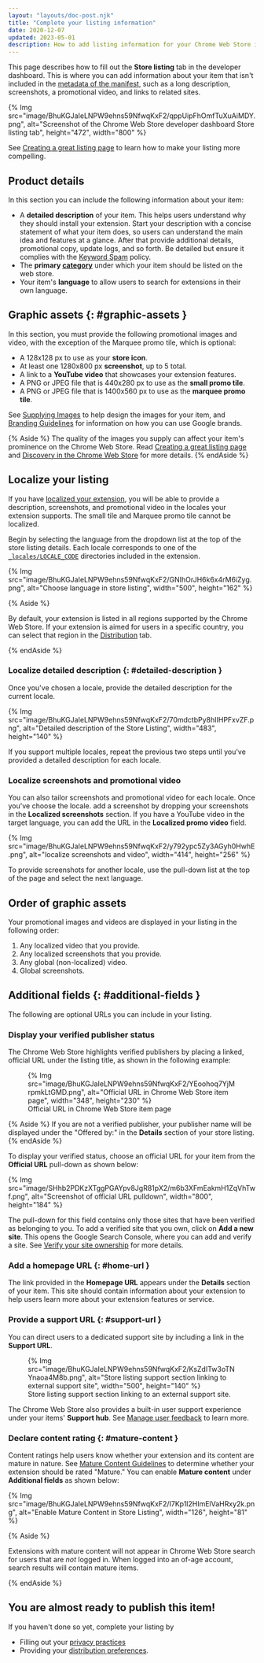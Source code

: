 ```yaml
---
layout: "layouts/doc-post.njk"
title: "Complete your listing information"
date: 2020-12-07
updated: 2023-05-01
description: How to add listing information for your Chrome Web Store item.
---
```


This page describes how to fill out the **Store listing** tab in the developer dashboard. This is
where you can add information about your item that isn't included in the [metadata of the
manifest][prepare-manifest], such as a long description, screenshots, a promotional video, and links to related
sites. 

{% Img src="image/BhuKGJaIeLNPW9ehns59NfwqKxF2/qppUipFhOmfTuXuAiMDY.png",
       alt="Screenshot of the Chrome Web Store developer dashboard Store listing tab", height="472", width="800" %}

See [Creating a great listing page][best-listing] to learn how to make your listing more compelling.

## Product details

In this section you can include the following information about your item:

- A **detailed description** of your item. This helps users understand why they should install your
  extension. Start your description with a concise statement of what your item does, so
  users can understand the main idea and features at a glance. After that provide additional details, promotional copy, update logs, and so forth. Be detailed but ensure it complies with the [Keyword Spam][keyword-spam] policy.
- The **primary [category][categories]** under which your item should be listed on the web store.
- Your item's **language** to allow users to search for extensions in their own language.

## Graphic assets {: #graphic-assets }

In this section, you must provide the following promotional images and video, with the exception of
the Marquee promo tile, which is optional:

- A 128x128 px to use as your **store icon**.
- At least one 1280x800 px **screenshot**, up to 5 total.
- A link to a **YouTube video** that showcases your extension features.
- A PNG or JPEG file that is 440x280 px to use as the **small promo tile**.
- A PNG or JPEG file that is 1400x560 px to use as the **marquee promo tile**.

See [Supplying Images][cws-images] to help design the images for your item, and [Branding
Guidelines][cws-branding] for information on how you can use Google brands. 

{% Aside %}
The quality of the images you supply can affect your item's prominence on the Chrome Web Store. Read [Creating a great listing page][best-listing] and [Discovery in the Chrome Web Store][discovery] for more details.
{% endAside %}

## Localize your listing

If you have [localized your extension][api-i18n], you will be able to provide a description,
screenshots, and promotional video in the locales your extension supports. The small tile and
Marquee promo tile cannot be localized.

Begin by selecting the language from the dropdown list at the top of the store listing details. Each
locale corresponds to one of the [`_locales/LOCALE_CODE`][locale-dir] directories included in the
extension.

{% Img src="image/BhuKGJaIeLNPW9ehns59NfwqKxF2/GNIhOrJH6k6x4rM6iZyg.png",
alt="Choose language in store listing", width="500", height="162" %}

{% Aside %}

By default, your extension is listed in all regions supported by the Chrome Web Store. If your extension is aimed for users in a specific country, you can select that region in the [Distribution][distribution] tab.

{% endAside %}


### Localize detailed description {: #detailed-description }

Once you've chosen a locale, provide the detailed description for the current locale.

{% Img src="image/BhuKGJaIeLNPW9ehns59NfwqKxF2/70mdctbPy8hIIHPFxvZF.png",
alt="Detailed description of the Store Listing", width="483", height="140" %}

If you support multiple locales, repeat the previous two steps until you've provided a detailed
description for each locale.

### Localize screenshots and promotional video

You can also tailor screenshots and promotional video for each locale. Once you've choose the
locale. add a screenshot by dropping your screenshots in the **Localized screenshots** section. If
you have a YouTube video in the target language, you can add the URL in the **Localized promo
video** field.

{% Img src="image/BhuKGJaIeLNPW9ehns59NfwqKxF2/y792ypc5Zy3AGyh0HwhE.png",
alt="localize screenshots and video", width="414", height="256" %}

To provide screenshots for another locale, use the pull-down list at the top of the page and select
the next language.

## Order of graphic assets

Your promotional images and videos are displayed in your listing in the following order:

1.  Any localized video that you provide.
1.  Any localized screenshots that you provide.
1.  Any global (non-localized) video.
1.  Global screenshots.

## Additional fields {: #additional-fields }

The following are optional URLs you can include in your listing. 

### Display your verified publisher status

The Chrome Web Store highlights verified publishers by placing a linked, official URL under the listing title, as shown in the following example:

<figure>
{% Img src="image/BhuKGJaIeLNPW9ehns59NfwqKxF2/YEoohoq7YjMrpmkLtGMD.png", alt="Official URL in Chrome Web Store item page", width="348", height="230" %}
  <figcaption>
    Official URL in Chrome Web Store item page
  </figcaption>
</figure>

{% Aside %}
If you are not a verified publisher, your publisher name will be displayed under the "Offered by:" in the **Details** section of your store listing.
{% endAside %}

To display your verified status, choose an official URL for your item from the **Official URL**
pull-down as shown below:

{% Img src="image/SHhb2PDKzXTggPGAYpv8JgR81pX2/m6b3XFmEakmH1ZqVhTwf.png", alt="Screenshot of
official URL pulldown", width="800", height="184" %}

The pull-down for this field contains only those sites that have been verified as belonging to you.
To add a verified site that you own, click on **Add a new site**. This opens the Google Search
Console, where you can add and verify a site. See [Verify your site ownership][verify-owner] for
more details.

### Add a homepage URL {: #home-url }

The link provided in the **Homepage URL** appears under the **Details** section of your item. This
site should contain information about your extension to help users learn more about your extension
features or service.

### Provide a support URL {: #support-url }

You can direct users to a dedicated support site by including a link in the **Support URL**. 

<figure>
  {% Img src="image/BhuKGJaIeLNPW9ehns59NfwqKxF2/KsZdITw3oTNYnaoa4M8b.png", alt="Store listing support section linking to external support site", width="500", height="140" %}
  <figcaption>
   Store listing support section linking to an external support site.
  </figcaption>
</figure>

The Chrome Web Store also provides a built-in user support experience under your items' **Support hub**. See [Manage user feedback][user-support] to learn more. 

### Declare content rating {: #mature-content }

Content ratings help users know whether your extension and its content are mature in nature.
See [Mature Content Guidelines][mature-guidelines] to determine whether your extension should be rated
"Mature." You can enable **Mature content** under **Additional fields** as shown below: 

{% Img src="image/BhuKGJaIeLNPW9ehns59NfwqKxF2/I7Kp1l2HImElVaHRxy2k.png", alt="Enable Mature Content
in Store Listing", width="126", height="81" %}

{% Aside %}

Extensions with mature content will not appear in Chrome Web Store search for users that are *not* logged in. When logged into an of-age account, search results will contain mature items.

{% endAside %}

## You are almost ready to publish this item! 

If you haven't done so yet, complete your listing by 
-  Filling out your [privacy practices][privacy] 
-  Providing your [distribution preferences][distribution].

[best-listing]: /docs/webstore/best_listing
[categories]: /docs/webstore/best_practices/#choose-your-apps-category-well
[cws-branding]: /docs/webstore/branding
[cws-images]: /docs/webstore/images
[discovery]: /docs/webstore/discovery/
[distribution]: /docs/webstore/cws-dashboard-distribution
[keyword-spam]: /docs/webstore/program-policies/spam-faq/#keyword-spam
[mature-guidelines]: /docs/webstore/rating/
[prepare-manifest]: /docs/webstore/prepare/#manifest
[privacy]: /docs/webstore/cws-dashboard-privacy
[user-support]: /docs/webstore/support-users/#provide-user-support
[verify-owner]: https://support.google.com/webmasters/answer/9008080
[api-i18n]: /docs/extensions/reference/i18n/
[locale-dir]: /docs/extensions/reference/i18n/#how-to-support-multiple-languages
[distribution]: /docs/webstore/cws-dashboard-distribution/#setting-the-geographic-distribution